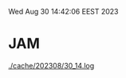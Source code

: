 Wed Aug 30 14:42:06 EEST 2023
# JAM
<a href='./cache/202308/30_14.log'>./cache/202308/30_14.log</a>
